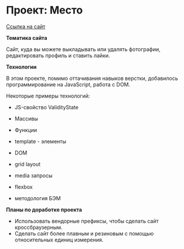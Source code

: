 # Проект: Место

[Ссылка на сайт](https://celtiss.github.io/mesto/)




**Тематика сайта**

Сайт, куда вы можете выкладывать или удалять фотографии, редактировать профиль и ставить лайки.

**Технологии**

В этом проекте, помимо оттачивания навыков верстки, добавилось программирование на JavaScript, работа с DOM.

Некоторые примеры технологий:

* JS-свойство ValidityState

* Массивы

* Функции

* template - элементы

*  DOM

* grid layout

* media запросы

*  flexbox

*  методология БЭМ

**Планы по доработке проекта**
* Использовать вендорные префиксы, чтобы сделать сайт кроссбраузерным.
* Сделать сайт более плавным и резиновым с помощью относительных единиц измерения.

